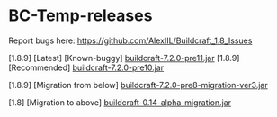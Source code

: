 # BC-Temp-releases

Report bugs here: https://github.com/AlexIIL/Buildcraft_1.8_Issues

[1.8.9] [Latest] [Known-buggy] [buildcraft-7.2.0-pre11.jar](https://www.dropbox.com/s/qumoqdzzy6va035/buildcraft-7.2.0-pre11.jar?dl=0)
[1.8.9] [Recommended] [buildcraft-7.2.0-pre10.jar](https://www.dropbox.com/s/jzbyb1kzs6nc2xj/buildcraft-7.2.0-pre10.jar?dl=1)

[1.8.9] [Migration from below] [buildcraft-7.2.0-pre8-migration-ver3.jar](https://www.dropbox.com/s/9idh2tt02d9c9dq/buildcraft-7.2.0-pre8-migration-ver3.jar?dl=1)

[1.8] [Migration to above] [buildcraft-0.14-alpha-migration.jar]( https://www.dropbox.com/s/24feujbpfik6z8h/buildcraft-0.14-alpha-migration.jar?dl=1)
